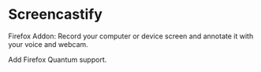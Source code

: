 # Screencastify
Firefox Addon: Record your computer or device screen and annotate it with your voice and webcam.

Add Firefox Quantum support.
